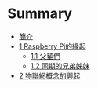 # Summary

* [簡介](./README.md)
* [1 Raspberry Pi的緣起](./chapter00/README.md)
    - [1.1 父輩們]()
    - [1.2 同期的兄弟姊妹]()
* [2 物聯網概念的興起]()
